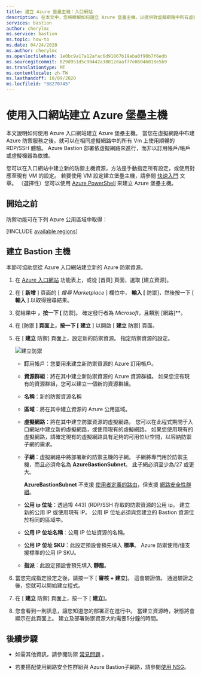 ```yaml
---
title: 建立 Azure 堡壘主機：入口網站
description: 在本文中，您將瞭解如何建立 Azure 堡壘主機，以提供對虛擬網路中所有虛擬機器的 RDP/SSH 連線能力。
services: bastion
author: cherylmc
ms.service: bastion
ms.topic: how-to
ms.date: 04/24/2020
ms.author: cherylmc
ms.openlocfilehash: 1e0bc9a17a12afac6d91867b19aba0f90b7f6edb
ms.sourcegitcommit: 829d951d5c90442a38012daaf77e86046018e5b9
ms.translationtype: MT
ms.contentlocale: zh-TW
ms.lasthandoff: 10/09/2020
ms.locfileid: "88270745"
---
```

# <a name="create-an-azure-bastion-host-using-the-portal"></a>使用入口網站建立 Azure 堡壘主機

本文說明如何使用 Azure 入口網站建立 Azure 堡壘主機。 當您在虛擬網路中布建 Azure 防禦服務之後，就可以在相同虛擬網路中的所有 Vm 上使用順暢的 RDP/SSH 體驗。 Azure Bastion 部署依虛擬網路來進行，而非以訂用帳戶/帳戶或虛擬機器為依據。

您可以在入口網站中建立新的防禦主機資源，方法是手動指定所有設定，或使用對應至現有 VM 的設定。 若要使用 VM 設定建立堡壘主機，請參閱 [快速入門](quickstart-host-portal.md) 文章。 （選擇性）您可以使用 [Azure PowerShell](bastion-create-host-powershell.md) 來建立 Azure 堡壘主機。

## <a name="before-you-begin"></a>開始之前

防禦功能可在下列 Azure 公用區域中取得：

[!INCLUDE [available regions](../../includes/bastion-regions-include.md)]

## <a name="create-a-bastion-host"></a><a name="createhost"></a>建立 Bastion 主機

本節可協助您從 Azure 入口網站建立新的 Azure 防禦資源。

1. 在 [Azure 入口網站](https://portal.azure.com) 功能表上，或從 [首頁] 頁面，選取 [建立資源]。

1. 在 [ **新增** ] 頁面的 [ *搜尋 Marketplace* ] 欄位中， **輸入 [** 防禦]，然後按一下 [ **輸入** ] 以取得搜尋結果。

1. 從結果中 **，按一下 [** 防禦]。 確定發行者為 *Microsoft*，且類別 [網路]**。

1. 在 [防禦 **] 頁面上，按一下 [** **建立** ] 以開啟 [ **建立** 防禦] 頁面。

1. 在 [ **建立** 防禦] 頁面上，設定新的防禦資源。 指定防禦資源的設定。

    ![建立防禦](./media/bastion-create-host-portal/settings.png)

    * **訂**用帳戶：您要用來建立新防禦資源的 Azure 訂用帳戶。
    * **資源群組**：將在其中建立新防禦資源的 Azure 資源群組。 如果您沒有現有的資源群組，您可以建立一個新的資源群組。
    * **名稱**：新的防禦資源名稱
    * **區域**：將在其中建立資源的 Azure 公用區域。
    * **虛擬網路**：將在其中建立防禦資源的虛擬網路。 您可以在此程式期間于入口網站中建立新的虛擬網路，或使用現有的虛擬網路。 如果您使用現有的虛擬網路，請確定現有的虛擬網路具有足夠的可用位址空間，以容納防禦子網的需求。
    * **子網**：虛擬網路中將部署新的防禦主機的子網。 子網將專門用於防禦主機，而且必須命名為 **AzureBastionSubnet**。 此子網必須至少為/27 或更大。
    
       **AzureBastionSubnet** 不支援 [使用者定義的路由](../virtual-network/virtual-networks-udr-overview.md#custom-routes)，但支援 [網路安全性群組](bastion-nsg.md)。
    * **公用 ip 位址**：透過埠 443)  (RDP/SSH 存取的防禦資源的公用 ip。 建立新的公用 IP 或使用現有 IP。 公用 IP 位址必須與您建立的 Bastion 資源位於相同的區域中。
    * **公用 IP 位址名稱**：公用 IP 位址資源的名稱。
    * **公用 IP 位址 SKU**：此設定預設會預先填入 **標準**。 Azure 防禦使用/僅支援標準的公用 IP SKU。
    * **指派**：此設定預設會預先填入 **靜態**。

1. 當您完成指定設定之後，請按一下 [ **審核 + 建立**]。 這會驗證值。 通過驗證之後，您就可以開始建立程式。
1. 在 [ **建立** 防禦] 頁面上，按一下 [ **建立**]。
1. 您會看到一則訊息，讓您知道您的部署正在進行中。 當建立資源時，狀態將會顯示在此頁面上。 建立及部署防禦資源大約需要5分鐘的時間。

## <a name="next-steps"></a>後續步驟

* 如需其他資訊，請參閱防禦 [常見問題](bastion-faq.md) 。

* 若要搭配使用網路安全性群組與 Azure Bastion子網路，請參閱[使用 NSG](bastion-nsg.md)。
